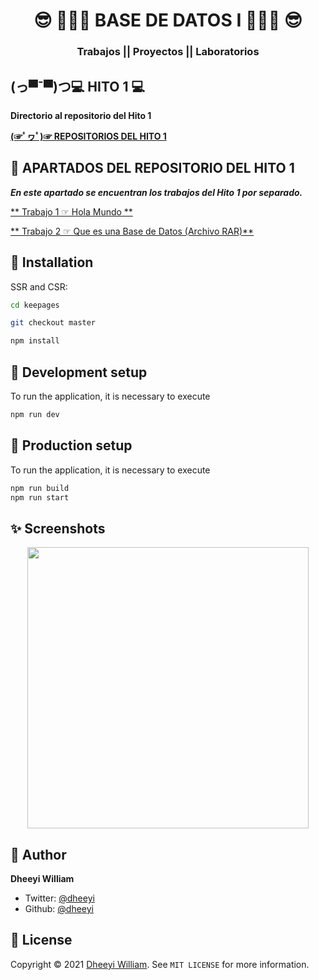 <h1 align="center"> 😎 👨🏽‍💻​ BASE DE DATOS I 👨🏽‍💻​ 😎​</h1>
<h3 align="center">Trabajos || Proyectos || Laboratorios </h3>

## (っ▀¯▀)つ💻 HITO 1 💻

**Directorio al repositorio del Hito 1**

<A href="https://github.com/edssonivver/BASE-DE-DATOS-1/tree/main/hito_1"> **(☞ﾟヮﾟ)☞ REPOSITORIOS DEL HITO 1**  </A>


## 🚀 APARTADOS DEL REPOSITORIO DEL HITO 1

***En este apartado se encuentran los trabajos del Hito 1 por separado.***


<A href="https://github.com/edssonivver/BASE-DE-DATOS-1/blob/main/hito_1/HOLA_MUNDO2.txt">** Trabajo 1 ☞ Hola Mundo **</A>
<p> <A href="https://github.com/edssonivver/BASE-DE-DATOS-1/blob/main/hito_1/QUE_ES_UNA_BASE_DE_DATOS.docx">** Trabajo 2 ☞ Que es una Base de Datos   (Archivo RAR)**</A>
</p>


## 📖 Installation

SSR and CSR:

```sh
cd keepages

git checkout master

npm install
```

## 📖  Development setup

To run the application, it is necessary to execute

```sh
npm run dev
```

## 📖  Production setup

To run the application, it is necessary to execute

```sh
npm run build
npm run start
```

## ✨ Screenshots

<p align="center">
    <img src="https://dl.dropboxusercontent.com/s/q19g1hovmz2k6te/brave_7KJLTmUUHG.png" width="450">
</p>


## 👤 Author

**Dheeyi William**

- Twitter: [@dheeyi](https://twitter.com/dheeyi)
- Github: [@dheeyi](https://github.com/dheeyi)

## 📝 License

Copyright © 2021 [Dheeyi William](https://github.com/dheeyi).
See ``MIT LICENSE`` for more information.
